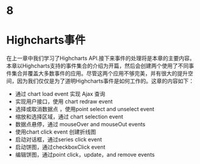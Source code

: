 8
=================
Highcharts事件
=================
在上一章中我们学习了Highcharts API.接下来事件的处理将是本章的主要内容。本章以Highcharts支持的事件集合的介绍为开篇，然后会创建两个使用了不同事件集合并覆盖大多数事件的应用。尽管这两个应用不够完美，并有很大的提升空间，因为我们仅仅是为了道明Highcharts事件是如何工作的。这章的内容如下：

  *  通过 chart load event 实现 Ajax 查询
  *  实现用户接口，使用 chart redraw event
  *  选择或取消数据点 ，使用point select and unselect event
  *  缩放和选择区域，通过 chart selection event
  *  数据点悬停，通过 mouseOver and mouseOut events
  *  使用chart click event 创建折线图
  *  启动对话框，通过series click event
  *  启动饼图，通过checkboxClick event
  *  编辑饼图，通过point click，update，and remove events

